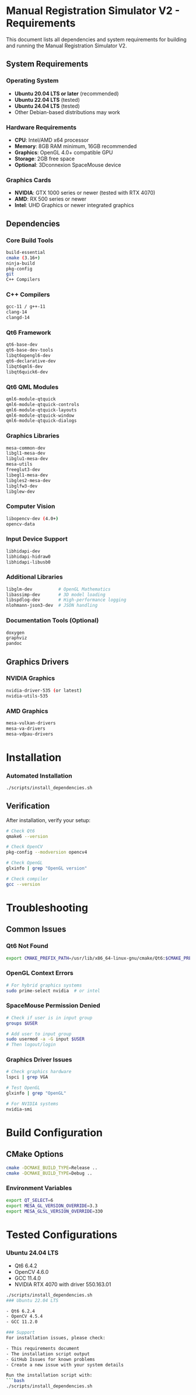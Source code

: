 # Manual Registration Simulator V2 - Requirements

This document lists all dependencies and system requirements for building and running the Manual Registration Simulator V2.

## System Requirements

### Operating System
- **Ubuntu 20.04 LTS or later** (recommended)
- **Ubuntu 22.04 LTS** (tested)
- **Ubuntu 24.04 LTS** (tested)
- Other Debian-based distributions may work

### Hardware Requirements
- **CPU**: Intel/AMD x64 processor
- **Memory**: 8GB RAM minimum, 16GB recommended
- **Graphics**: OpenGL 4.0+ compatible GPU
- **Storage**: 2GB free space
- **Optional**: 3Dconnexion SpaceMouse device

### Graphics Cards
- **NVIDIA**: GTX 1000 series or newer (tested with RTX 4070)
- **AMD**: RX 500 series or newer
- **Intel**: UHD Graphics or newer integrated graphics

## Dependencies

### Core Build Tools
```bash
build-essential
cmake (3.16+)
ninja-build
pkg-config
git
C++ Compilers
```
### C++ Compilers
```bash
gcc-11 / g++-11
clang-14
clangd-14
```
### Qt6 Framework
```bash
qt6-base-dev
qt6-base-dev-tools
libqt6opengl6-dev
qt6-declarative-dev
libqt6qml6-dev
libqt6quick6-dev
```
### Qt6 QML Modules
```bash
qml6-module-qtquick
qml6-module-qtquick-controls
qml6-module-qtquick-layouts
qml6-module-qtquick-window
qml6-module-qtquick-dialogs
```
### Graphics Libraries
```bash
mesa-common-dev
libgl1-mesa-dev
libglu1-mesa-dev
mesa-utils
freeglut3-dev
libegl1-mesa-dev
libgles2-mesa-dev
libglfw3-dev
libglew-dev
```
### Computer Vision
```bash
libopencv-dev (4.0+)
opencv-data
```
### Input Device Support
```bash
libhidapi-dev
libhidapi-hidraw0
libhidapi-libusb0
```
### Additional Libraries
```bash
libglm-dev          # OpenGL Mathematics
libassimp-dev       # 3D model loading
libspdlog-dev       # High-performance logging
nlohmann-json3-dev  # JSON handling
```
### Documentation Tools (Optional)
```bash
doxygen
graphviz
pandoc
```
## Graphics Drivers
### NVIDIA Graphics
```bash
nvidia-driver-535 (or latest)
nvidia-utils-535
```
### AMD Graphics
```bash
mesa-vulkan-drivers
mesa-va-drivers
mesa-vdpau-drivers
```
# Installation
### Automated Installation
```bash
./scripts/install_dependencies.sh
```
## Verification
After installation, verify your setup:
```bash
# Check Qt6
qmake6 --version

# Check OpenCV
pkg-config --modversion opencv4

# Check OpenGL
glxinfo | grep "OpenGL version"

# Check compiler
gcc --version
```
# Troubleshooting
## Common Issues
### Qt6 Not Found
```bash
export CMAKE_PREFIX_PATH=/usr/lib/x86_64-linux-gnu/cmake/Qt6:$CMAKE_PREFIX_PATH
```
### OpenGL Context Errors
```bash
# For hybrid graphics systems
sudo prime-select nvidia  # or intel
```
### SpaceMouse Permission Denied
```bash
# Check if user is in input group
groups $USER

# Add user to input group
sudo usermod -a -G input $USER
# Then logout/login
```
### Graphics Driver Issues
```bash
# Check graphics hardware
lspci | grep VGA

# Test OpenGL
glxinfo | grep "OpenGL"

# For NVIDIA systems
nvidia-smi
```
# Build Configuration
## CMake Options
```bash
cmake -DCMAKE_BUILD_TYPE=Release ..
cmake -DCMAKE_BUILD_TYPE=Debug ..
```
### Environment Variables
```bash
export QT_SELECT=6
export MESA_GL_VERSION_OVERRIDE=3.3
export MESA_GLSL_VERSION_OVERRIDE=330
```
# Tested Configurations
### Ubuntu 24.04 LTS

- Qt6 6.4.2
- OpenCV 4.6.0
- GCC 11.4.0
- NVIDIA RTX 4070 with driver 550.163.01
```bash
./scripts/install_dependencies.sh
### Ubuntu 22.04 LTS

- Qt6 6.2.4
- OpenCV 4.5.4
- GCC 11.2.0

### Support
For installation issues, please check:

- This requirements document
- The installation script output
- GitHub Issues for known problems
- Create a new issue with your system details

Run the installation script with:
```bash
./scripts/install_dependencies.sh
```